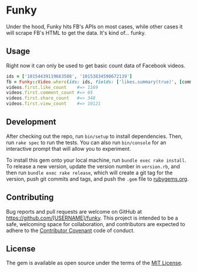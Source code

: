 # Funky

Under the hood, Funky hits FB's APIs on most cases, while other cases it will scrape FB's HTML to get the data. It's kind of... funky.

## Usage

Right now it can only be used to get basic count data of Facebook videos.

```ruby
ids = ['10154439119663508', '10153834590672139']
fb = Funky::Video.where(ids: ids, fields: ['likes.summary(true)', [comments.summary(true)]])
videos.first.like_count    #=> 1169
videos.first.comment_count #=> 65
videos.first.share_count   #=> 348
videos.first.view_count    #=> 10121

```

## Development

After checking out the repo, run `bin/setup` to install dependencies. Then, run `rake spec` to run the tests. You can also run `bin/console` for an interactive prompt that will allow you to experiment.

To install this gem onto your local machine, run `bundle exec rake install`. To release a new version, update the version number in `version.rb`, and then run `bundle exec rake release`, which will create a git tag for the version, push git commits and tags, and push the `.gem` file to [rubygems.org](https://rubygems.org).

## Contributing

Bug reports and pull requests are welcome on GitHub at https://github.com/[USERNAME]/funky. This project is intended to be a safe, welcoming space for collaboration, and contributors are expected to adhere to the [Contributor Covenant](http://contributor-covenant.org) code of conduct.


## License

The gem is available as open source under the terms of the [MIT License](http://opensource.org/licenses/MIT).

